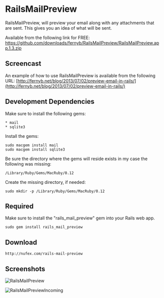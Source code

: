 # RailsMailPreview

RailsMailPreview, will preview your email along with any attachments that are sent. This gives you an idea of what will be sent.

Available from the following link for FREE: https://github.com/downloads/fernyb/RailsMailPreview/RailsMailPreview.app.1.3.zip

## Screencast

An example of how to use RailsMailPreview is available from the
following URL:
[http://fernyb.net/blog/2013/07/02/preview-email-in-rails/](http://fernyb.net/blog/2013/07/02/preview-email-in-rails/)

## Development Dependencies

Make sure to install the following gems:
    
    * mail
    * sqlite3

Install the gems:

    sudo macgem install mail
    sudo macgem install sqlite3

Be sure the directory where the gems will reside exists in my case the following was missing:

    /Library/Ruby/Gems/MacRuby/0.12

Create the missing directory, if needed:

    sudo mkdir -p /Library/Ruby/Gems/MacRuby/0.12


## Required

Make sure to install the "rails_mail_preview" gem into your Rails web app.

    sudo gem install rails_mail_preview

## Download

    http://nufex.com/rails-mail-preview

## Screenshots

![RailsMailPreview](https://github.com/downloads/fernyb/RailsMailPreview/rails_mail_preview_screenshot.png)

![RailsMailPreviewIncoming](https://github.com/downloads/fernyb/RailsMailPreview/rails_mail_preview_2.png)
